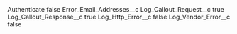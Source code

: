 <?xml version="1.0" encoding="UTF-8"?>
<CustomMetadata xmlns="http://soap.sforce.com/2006/04/metadata" xmlns:xsi="http://www.w3.org/2001/XMLSchema-instance" xmlns:xsd="http://www.w3.org/2001/XMLSchema">
    <label>Authenticate</label>
    <protected>false</protected>
    <values>
        <field>Error_Email_Addresses__c</field>
        <value xsi:nil="true"/>
    </values>
    <values>
        <field>Log_Callout_Request__c</field>
        <value xsi:type="xsd:boolean">true</value>
    </values>
    <values>
        <field>Log_Callout_Response__c</field>
        <value xsi:type="xsd:boolean">true</value>
    </values>
    <values>
        <field>Log_Http_Error__c</field>
        <value xsi:type="xsd:boolean">false</value>
    </values>
    <values>
        <field>Log_Vendor_Error__c</field>
        <value xsi:type="xsd:boolean">false</value>
    </values>
</CustomMetadata>
